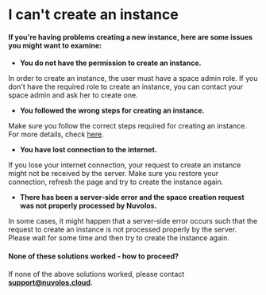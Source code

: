 # I can't create an instance

#### If you're having problems creating a new instance, here are some issues you might want to examine:

* **You do not have the permission to create an instance.**

In order to create an instance, the user must have a space admin role. If you don't have the required role to create an instance, you can contact your space admin and ask her to create one. 

* **You followed the wrong steps for creating an instance.**

Make sure you follow the correct steps required for creating an instance. For more details, check [here](../../settings-and-administration/space-management/create-an-instance.md).

* **You have lost connection to the internet.**

If you lose your internet connection, your request to create an instance might not be received by the server. Make sure you restore your connection, refresh the page and try to create the instance again.

* **There has been a server-side error and the space creation request was not properly processed by Nuvolos.**

In some cases, it might happen that a server-side error occurs such that the request to create an instance is not processed properly by the server. Please wait for some time and then try to create the instance again.

####  None of these solutions worked - how to proceed?

If none of the above solutions worked, please contact [**support@nuvolos.cloud**](mailto:support@nuvolos.cloud)**.**

